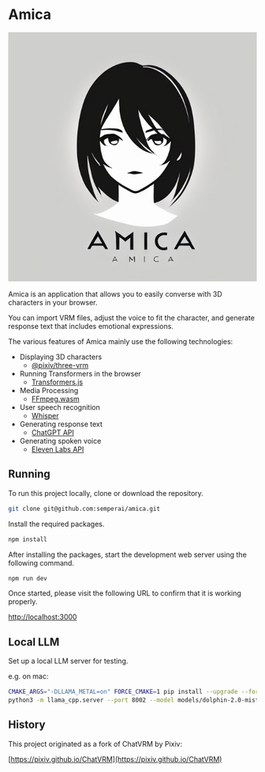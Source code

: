 # Amica

![Amica Face](/public/intro.png)

Amica is an application that allows you to easily converse with 3D characters in your browser.

You can import VRM files, adjust the voice to fit the character, and generate response text that includes emotional expressions.

The various features of Amica mainly use the following technologies:

- Displaying 3D characters
  - [@pixiv/three-vrm](https://github.com/pixiv/three-vrm)
- Running Transformers in the browser
  - [Transformers.js](https://huggingface.co/docs/transformers.js/index)
- Media Processing
  - [FFmpeg.wasm](https://github.com/ffmpegwasm/ffmpeg.wasm)
- User speech recognition
  - [Whisper](https://openai.com/research/whisper)
- Generating response text
  - [ChatGPT API](https://platform.openai.com/docs/api-reference/chat)
- Generating spoken voice
  - [Eleven Labs API](https://elevenlabs.io/)

## Running

To run this project locally, clone or download the repository.

```bash
git clone git@github.com:semperai/amica.git
```

Install the required packages.

```bash
npm install
```

After installing the packages, start the development web server using the following command.

```bash
npm run dev
```

Once started, please visit the following URL to confirm that it is working properly.

[http://localhost:3000](http://localhost:3000)

## Local LLM

Set up a local LLM server for testing.

e.g. on mac:
```sh
CMAKE_ARGS="-DLLAMA_METAL=on" FORCE_CMAKE=1 pip install --upgrade --force-reinstall llama-cpp-python --no-cache-dir
python3 -m llama_cpp.server --port 8002 --model models/dolphin-2.0-mistral-7b.Q5_K_M.gguf --n_gpu_layers 35
```

## History

This project originated as a fork of ChatVRM by Pixiv:

[https://pixiv.github.io/ChatVRM](https://pixiv.github.io/ChatVRM)

